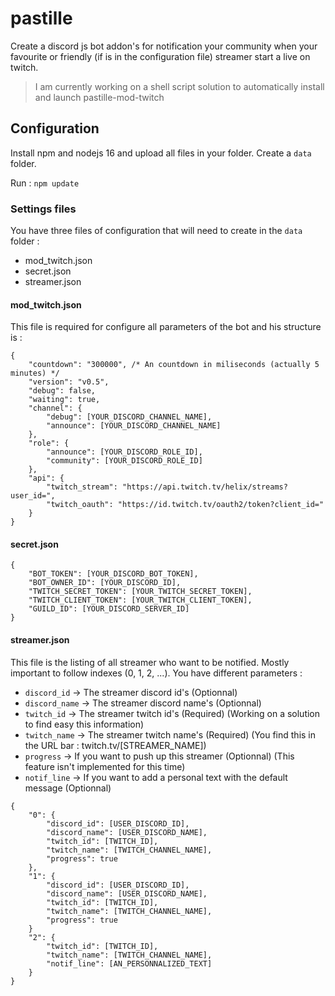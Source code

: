 # pastille

 Create a discord js bot addon's for notification your community when your favourite or friendly (if is in the configuration file) streamer start a live on twitch.
 
 > I am currently working on a shell script solution to automatically install and launch pastille-mod-twitch </blockquote>
 
 ## Configuration
 
 Install npm and nodejs 16 and upload all files in your folder. Create a `data` folder.
 
 Run : `npm update`

### Settings files

You have three files of configuration that will need to create in the `data` folder :

- mod_twitch.json
- secret.json
- streamer.json

#### mod_twitch.json

This file is required for configure all parameters of the bot and his structure is :

```
{
    "countdown": "300000", /* An countdown in miliseconds (actually 5 minutes) */
    "version": "v0.5",
    "debug": false,
    "waiting": true,
    "channel": {
        "debug": [YOUR_DISCORD_CHANNEL_NAME],
        "announce": [YOUR_DISCORD_CHANNEL_NAME]
    },
    "role": {
        "announce": [YOUR_DISCORD_ROLE_ID],
        "community": [YOUR_DISCORD_ROLE_ID]
    },
    "api": {
        "twitch_stream": "https://api.twitch.tv/helix/streams?user_id=",
        "twitch_oauth": "https://id.twitch.tv/oauth2/token?client_id="
    }
}
```

#### secret.json

```
{
    "BOT_TOKEN": [YOUR_DISCORD_BOT_TOKEN],
    "BOT_OWNER_ID": [YOUR_DISCORD_ID],
    "TWITCH_SECRET_TOKEN": [YOUR_TWITCH_SECRET_TOKEN],
    "TWITCH_CLIENT_TOKEN": [YOUR_TWITCH_CLIENT_TOKEN],
    "GUILD_ID": [YOUR_DISCORD_SERVER_ID]
}
```

#### streamer.json

This file is the listing of all streamer who want to be notified. Mostly important to follow indexes (0, 1, 2, ...).
You have different parameters :
- `discord_id` → The streamer discord id's (Optionnal)
- `discord_name` → The streamer discord name's (Optionnal)
- `twitch_id` → The streamer twitch id's (Required) (Working on a solution to find easy this information)
- `twitch_name` → The streamer twitch name's (Required) (You find this in the URL bar : twitch.tv/[STREAMER_NAME])
- `progress` → If you want to push up this streamer (Optionnal) (This feature isn't implemented for this time)
- `notif_line` → If you want to add a personal text with the default message (Optionnal)

```
{
    "0": {
        "discord_id": [USER_DISCORD_ID],
        "discord_name": [USER_DISCORD_NAME],
        "twitch_id": [TWITCH_ID],
        "twitch_name": [TWITCH_CHANNEL_NAME],
        "progress": true
    },
    "1": {
        "discord_id": [USER_DISCORD_ID],
        "discord_name": [USER_DISCORD_NAME],
        "twitch_id": [TWITCH_ID],
        "twitch_name": [TWITCH_CHANNEL_NAME],
        "progress": true
    }
    "2": {
        "twitch_id": [TWITCH_ID],
        "twitch_name": [TWITCH_CHANNEL_NAME],
        "notif_line": [AN_PERSONNALIZED_TEXT]
    }
}
```
